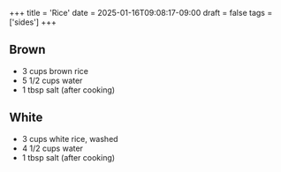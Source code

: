 +++
title = 'Rice'
date = 2025-01-16T09:08:17-09:00
draft = false
tags = ['sides']
+++

## Brown

* 3 cups brown rice
* 5 1/2 cups water
* 1 tbsp salt (after cooking)

## White

* 3 cups white rice, washed
* 4 1/2 cups water
* 1 tbsp salt (after cooking)
